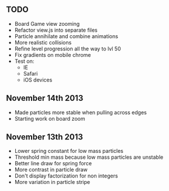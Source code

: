 TODO
----------
* Board Game view zooming
* Refactor view.js into separate files
* Particle annihilate and combine animations
* More realistic collisions
* Refine level progression all the way to lvl 50
* Fix gradients on mobile chrome
* Test on:
  * IE
  * Safari
  * iOS devices


November 14th 2013
----------
* Made particles more stable when pulling across edges
* Starting work on board zoom

November 13th 2013
----------
* Lower spring constant for low mass particles
* Threshold min mass because low mass particles are unstable
* Better line draw for spring force
* More contrast in particle draw
* Don't display factorization for non integers
* More variation in particle stripe
